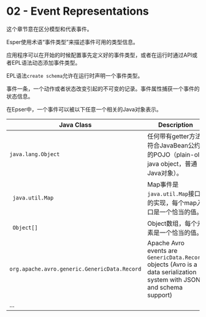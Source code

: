 # 02 - Event Representations

这个章节意在区分模型和代表事件。

Esper使用术语“事件类型”来描述事件可用的类型信息。

应用程序可以在开始的时候配置事先定义好的事件类型，或者在运行时通过API或者EPL语法动态添加事件类型。

EPL语法`create schema`允许在运行时声明一个事件类型。

事件一条，一个动作或者状态改变引起的不可变的记录。事件属性捕获一个事件的状态信息。

在Epser中，一个事件可以被以下任意一个相关的Java对象表示。

| Java Class                               | Description                              |
| ---------------------------------------- | ---------------------------------------- |
| `java.lang.Object`                       | 任何带有getter方法符合JavaBean公约的POJO（plain-old java object，普通Java对象）。 |
| ` java.util.Map`                         | Map事件是`java.util.Map`接口的实现，每个map入口是一个恰当的值。 |
| ` Object[]`                              | Object数组，每个元素是一个恰当的值。                    |
| `org.apache.avro.generic.GenericData.Record` | Apache Avro events are `GenericData.Record` objects (Avro is a data serialization system with JSON and schema support) |
| ...                                      |                                          |




